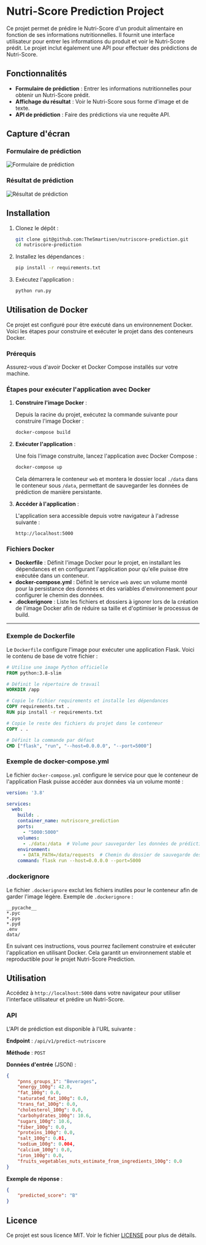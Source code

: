 
# Nutri-Score Prediction Project

Ce projet permet de prédire le Nutri-Score d'un produit alimentaire en fonction de ses informations nutritionnelles. Il fournit une interface utilisateur pour entrer les informations du produit et voir le Nutri-Score prédit. Le projet inclut également une API pour effectuer des prédictions de Nutri-Score.

## Fonctionnalités

- **Formulaire de prédiction** : Entrer les informations nutritionnelles pour obtenir un Nutri-Score prédit.
- **Affichage du résultat** : Voir le Nutri-Score sous forme d'image et de texte.
- **API de prédiction** : Faire des prédictions via une requête API.

## Capture d'écran

### Formulaire de prédiction

![Formulaire de prédiction](app/static/images/screenshot-form.PNG)

### Résultat de prédiction

![Résultat de prédiction](app/static/images/screenshot-result.PNG)

## Installation

1. Clonez le dépôt :

   ```bash
   git clone git@github.com:TheSmartisen/nutriscore-prediction.git
   cd nutriscore-prediction
   ```

2. Installez les dépendances :

   ```bash
   pip install -r requirements.txt
   ```

3. Exécutez l'application :

   ```bash
   python run.py
   ```

## Utilisation de Docker

Ce projet est configuré pour être exécuté dans un environnement Docker. Voici les étapes pour construire et exécuter le projet dans des conteneurs Docker.

### Prérequis

Assurez-vous d'avoir Docker et Docker Compose installés sur votre machine.

### Étapes pour exécuter l'application avec Docker

1. **Construire l'image Docker** :

   Depuis la racine du projet, exécutez la commande suivante pour construire l'image Docker :

   ```bash
   docker-compose build
   ```

2. **Exécuter l'application** :

   Une fois l'image construite, lancez l'application avec Docker Compose :

   ```bash
   docker-compose up
   ```

   Cela démarrera le conteneur `web` et montera le dossier local `./data` dans le conteneur sous `/data`, permettant de sauvegarder les données de prédiction de manière persistante.

3. **Accéder à l'application** :

   L'application sera accessible depuis votre navigateur à l'adresse suivante :

   ```
   http://localhost:5000
   ```

### Fichiers Docker

- **Dockerfile** : Définit l'image Docker pour le projet, en installant les dépendances et en configurant l'application pour qu'elle puisse être exécutée dans un conteneur.
- **docker-compose.yml** : Définit le service `web` avec un volume monté pour la persistance des données et des variables d'environnement pour configurer le chemin des données.
- **.dockerignore** : Liste les fichiers et dossiers à ignorer lors de la création de l'image Docker afin de réduire sa taille et d'optimiser le processus de build.

---

### Exemple de Dockerfile

Le `Dockerfile` configure l'image pour exécuter une application Flask. Voici le contenu de base de votre fichier :

```Dockerfile
# Utilise une image Python officielle
FROM python:3.8-slim

# Définit le répertoire de travail
WORKDIR /app

# Copie le fichier requirements et installe les dépendances
COPY requirements.txt .
RUN pip install -r requirements.txt

# Copie le reste des fichiers du projet dans le conteneur
COPY . .

# Définit la commande par défaut
CMD ["flask", "run", "--host=0.0.0.0", "--port=5000"]
```

### Exemple de docker-compose.yml

Le fichier `docker-compose.yml` configure le service pour que le conteneur de l'application Flask puisse accéder aux données via un volume monté :

```yaml
version: '3.8'

services:
  web:
    build: .
    container_name: nutriscore_prediction
    ports:
      - "5000:5000"
    volumes:
      - ./data:/data  # Volume pour sauvegarder les données de prédiction
    environment:
      - DATA_PATH=/data/requests  # Chemin du dossier de sauvegarde des données dans le conteneur
    command: flask run --host=0.0.0.0 --port=5000
```

### .dockerignore

Le fichier `.dockerignore` exclut les fichiers inutiles pour le conteneur afin de garder l'image légère. Exemple de `.dockerignore` :

```
__pycache__
*.pyc
*.pyo
*.pyd
.env
data/
```

En suivant ces instructions, vous pourrez facilement construire et exécuter l'application en utilisant Docker. Cela garantit un environnement stable et reproductible pour le projet Nutri-Score Prediction.

## Utilisation

Accédez à `http://localhost:5000` dans votre navigateur pour utiliser l'interface utilisateur et prédire un Nutri-Score.

### API

L'API de prédiction est disponible à l'URL suivante :

**Endpoint** : `/api/v1/predict-nutriscore`

**Méthode** : `POST`

**Données d'entrée** (JSON) :
```json
{
    "pnns_groups_1": "Beverages",
    "energy_100g": 42.0,
    "fat_100g": 0.0,
    "saturated_fat_100g": 0.0,
    "trans_fat_100g": 0.0,
    "cholesterol_100g": 0.0,
    "carbohydrates_100g": 10.6,
    "sugars_100g": 10.6,
    "fiber_100g": 0.0,
    "proteins_100g": 0.0,
    "salt_100g": 0.01,
    "sodium_100g": 0.004,
    "calcium_100g": 0.0,
    "iron_100g": 0.0,
    "fruits_vegetables_nuts_estimate_from_ingredients_100g": 0.0
}
```

**Exemple de réponse** :
```json
{
    "predicted_score": "B"
}
```

## Licence

Ce projet est sous licence MIT. Voir le fichier [LICENSE](LICENSE) pour plus de détails.
